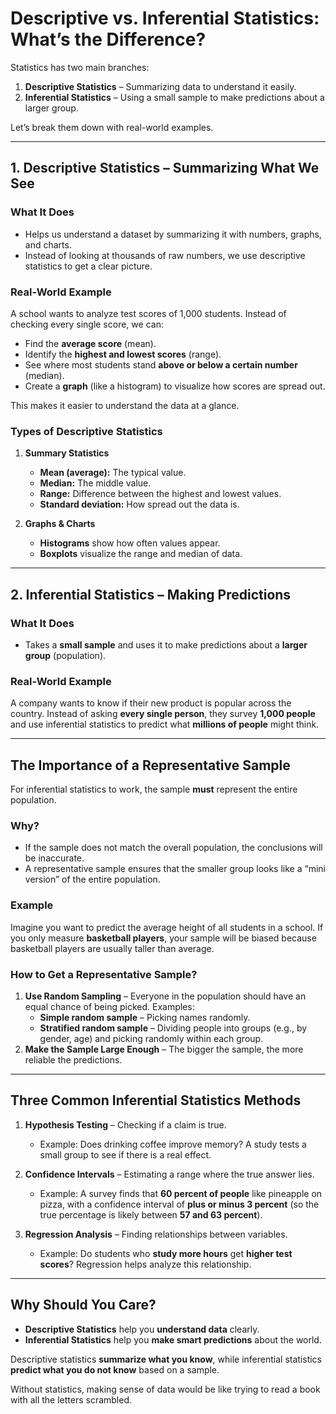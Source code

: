 # **Descriptive vs. Inferential Statistics: What’s the Difference?**  

Statistics has two main branches:  
1. **Descriptive Statistics** – Summarizing data to understand it easily.  
2. **Inferential Statistics** – Using a small sample to make predictions about a larger group.  

Let’s break them down with real-world examples.  

---

## **1. Descriptive Statistics – Summarizing What We See**  

### **What It Does**  
- Helps us understand a dataset by summarizing it with numbers, graphs, and charts.  
- Instead of looking at thousands of raw numbers, we use descriptive statistics to get a clear picture.  

### **Real-World Example**  
A school wants to analyze test scores of 1,000 students. Instead of checking every single score, we can:  
- Find the **average score** (mean).  
- Identify the **highest and lowest scores** (range).  
- See where most students stand **above or below a certain number** (median).  
- Create a **graph** (like a histogram) to visualize how scores are spread out.  

This makes it easier to understand the data at a glance.  

### **Types of Descriptive Statistics**  
1. **Summary Statistics**  
   - **Mean (average):** The typical value.  
   - **Median:** The middle value.  
   - **Range:** Difference between the highest and lowest values.  
   - **Standard deviation:** How spread out the data is.  

2. **Graphs & Charts**  
   - **Histograms** show how often values appear.  
   - **Boxplots** visualize the range and median of data.  

---

## **2. Inferential Statistics – Making Predictions**  

### **What It Does**  
- Takes a **small sample** and uses it to make predictions about a **larger group** (population).  

### **Real-World Example**  
A company wants to know if their new product is popular across the country. Instead of asking **every single person**, they survey **1,000 people** and use inferential statistics to predict what **millions of people** might think.  

---

## **The Importance of a Representative Sample**  

For inferential statistics to work, the sample **must** represent the entire population.  

### **Why?**  
- If the sample does not match the overall population, the conclusions will be inaccurate.  
- A representative sample ensures that the smaller group looks like a “mini version” of the entire population.  

### **Example**  
Imagine you want to predict the average height of all students in a school. If you only measure **basketball players**, your sample will be biased because basketball players are usually taller than average.  

### **How to Get a Representative Sample?**  
1. **Use Random Sampling** – Everyone in the population should have an equal chance of being picked. Examples:  
   - **Simple random sample** – Picking names randomly.  
   - **Stratified random sample** – Dividing people into groups (e.g., by gender, age) and picking randomly within each group.  
2. **Make the Sample Large Enough** – The bigger the sample, the more reliable the predictions.  

---

## **Three Common Inferential Statistics Methods**  

1. **Hypothesis Testing** – Checking if a claim is true.  
   - Example: Does drinking coffee improve memory? A study tests a small group to see if there is a real effect.  

2. **Confidence Intervals** – Estimating a range where the true answer lies.  
   - Example: A survey finds that **60 percent of people** like pineapple on pizza, with a confidence interval of **plus or minus 3 percent** (so the true percentage is likely between **57 and 63 percent**).  

3. **Regression Analysis** – Finding relationships between variables.  
   - Example: Do students who **study more hours** get **higher test scores**? Regression helps analyze this relationship.  

---

## **Why Should You Care?**  
- **Descriptive Statistics** help you **understand data** clearly.  
- **Inferential Statistics** help you **make smart predictions** about the world.  

Descriptive statistics **summarize what you know**, while inferential statistics **predict what you do not know** based on a sample.  

Without statistics, making sense of data would be like trying to read a book with all the letters scrambled.